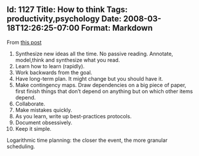 Id: 1127
Title: How to think
Tags: productivity,psychology
Date: 2008-03-18T12:26:25-07:00
Format: Markdown
--------------
From [this post](http://www.technologyreview.com/blog/boyden/21925/)

1.  Synthesize new ideas all the time. No passive reading. Annotate,
    model,think and synthesize what you read.
2.  Learn how to learn (rapidly).
3.  Work backwards from the goal.
4.  Have long-term plan. It might change but you should have it.
5.  Make contingency maps. Draw dependencies on a big piece of paper,
    first finish things that don’t depend on anything but on which other
    items depend.
6.  Collaborate.
7.  Make mistakes quickly.
8.  As you learn, write up best-practices protocols.
9.  Document obsessively.
10. Keep it simple.

Logarithmic time planning: the closer the event, the more granular
scheduling.
